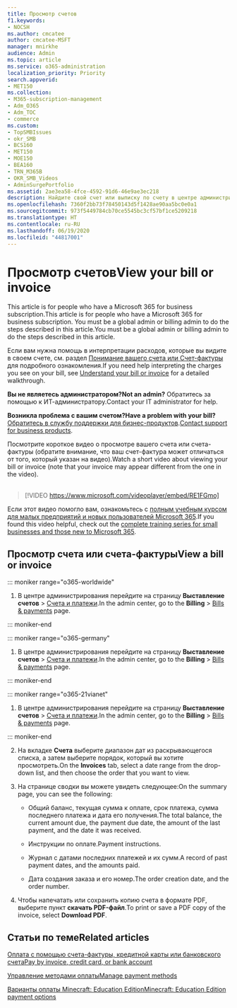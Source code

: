 ```yaml
---
title: Просмотр счетов
f1.keywords:
- NOCSH
ms.author: cmcatee
author: cmcatee-MSFT
manager: mnirkhe
audience: Admin
ms.topic: article
ms.service: o365-administration
localization_priority: Priority
search.appverid:
- MET150
ms.collection:
- M365-subscription-management
- Adm_O365
- Adm_TOC
- commerce
ms.custom:
- TopSMBIssues
- okr_SMB
- BCS160
- MET150
- MOE150
- BEA160
- TRN_M365B
- OKR_SMB_Videos
- AdminSurgePortfolio
ms.assetid: 2ae3ea58-4fce-4592-91d6-46e9ae3ec218
description: Найдите свой счет или выписку по счету в центре администрирования Microsoft 365. Вы также можете сохранить и распечатать копию счета.
ms.openlocfilehash: 7360f2bb73f78450143d5f1428ae90aa5bc0e0a1
ms.sourcegitcommit: 973f5449784cb70ce5545bc3cf57bf1ce5209218
ms.translationtype: HT
ms.contentlocale: ru-RU
ms.lasthandoff: 06/19/2020
ms.locfileid: "44817001"
---
```

# <a name="view-your-bill-or-invoice"></a><span data-ttu-id="106a4-104">Просмотр счетов</span><span class="sxs-lookup"><span data-stu-id="106a4-104">View your bill or invoice</span></span>

<span data-ttu-id="106a4-105">This article is for people who have a Microsoft 365 for business subscription.</span><span class="sxs-lookup"><span data-stu-id="106a4-105">This article is for people who have a Microsoft 365 for business subscription.</span></span> <span data-ttu-id="106a4-106">You must be a global admin or billing admin to do the steps described in this article.</span><span class="sxs-lookup"><span data-stu-id="106a4-106">You must be a global admin or billing admin to do the steps described in this article.</span></span>
  
<span data-ttu-id="106a4-107">Если вам нужна помощь в интерпретации расходов, которые вы видите в своем счете, см. раздел [Понимание вашего счета или Счет-фактуры](understand-your-invoice2.md) для подробного ознакомления.</span><span class="sxs-lookup"><span data-stu-id="106a4-107">If you need help interpreting the charges you see on your bill, see [Understand your bill or invoice](understand-your-invoice2.md) for a detailed walkthrough.</span></span>
  
 <span data-ttu-id="106a4-108">**Вы не являетесь администратором?**</span><span class="sxs-lookup"><span data-stu-id="106a4-108">**Not an admin?**</span></span> <span data-ttu-id="106a4-109">Обратитесь за помощью к ИТ-администратору.</span><span class="sxs-lookup"><span data-stu-id="106a4-109">Contact your IT administrator for help.</span></span> 
  
 <span data-ttu-id="106a4-110">**Возникла проблема с вашим счетом?**</span><span class="sxs-lookup"><span data-stu-id="106a4-110">**Have a problem with your bill?**</span></span> <span data-ttu-id="106a4-111">[Обратитесь в службу поддержки для бизнес-продуктов](../../admin/contact-support-for-business-products.md).</span><span class="sxs-lookup"><span data-stu-id="106a4-111">[Contact support for business products](../../admin/contact-support-for-business-products.md).</span></span>

 <span data-ttu-id="106a4-112">Посмотрите короткое видео о просмотре вашего счета или счета-фактуры (обратите внимание, что ваш счет-фактура может отличаться от того, который указан на видео).</span><span class="sxs-lookup"><span data-stu-id="106a4-112">Watch a short video about viewing your bill or invoice (note that your invoice may appear different from the one in the video).</span></span> <br><br>

> [!VIDEO https://www.microsoft.com/videoplayer/embed/RE1FGmo] 

<span data-ttu-id="106a4-113">Если этот видео помогло вам, ознакомьтесь с [полным учебным курсом для малых предприятий и новых пользователей Microsoft 365](https://support.microsoft.com/office/6ab4bbcd-79cf-4000-a0bd-d42ce4d12816).</span><span class="sxs-lookup"><span data-stu-id="106a4-113">If you found this video helpful, check out the [complete training series for small businesses and those new to Microsoft 365](https://support.microsoft.com/office/6ab4bbcd-79cf-4000-a0bd-d42ce4d12816).</span></span>
  
## <a name="view-a-bill-or-invoice"></a><span data-ttu-id="106a4-114">Просмотр счета или счета-фактуры</span><span class="sxs-lookup"><span data-stu-id="106a4-114">View a bill or invoice</span></span>

::: moniker range="o365-worldwide"

1. <span data-ttu-id="106a4-115">В центре администрирования перейдите на страницу **Выставление счетов** \> <a href="https://go.microsoft.com/fwlink/p/?linkid=2102895" target="_blank">Счета и платежи</a>.</span><span class="sxs-lookup"><span data-stu-id="106a4-115">In the admin center, go to the **Billing** \> <a href="https://go.microsoft.com/fwlink/p/?linkid=2102895" target="_blank">Bills & payments</a> page.</span></span>

::: moniker-end

::: moniker range="o365-germany"

1. <span data-ttu-id="106a4-116">В центре администрирования перейдите на страницу **Выставление счетов** > <a href="https://go.microsoft.com/fwlink/p/?linkid=848040" target="_blank">Счета и платежи</a>.</span><span class="sxs-lookup"><span data-stu-id="106a4-116">In the admin center, go to the **Billing** > <a href="https://go.microsoft.com/fwlink/p/?linkid=848040" target="_blank">Bills & payments</a> page.</span></span>

::: moniker-end

::: moniker range="o365-21vianet"

1. <span data-ttu-id="106a4-117">В центре администрирования перейдите на страницу **Выставление счетов** \> <a href="https://go.microsoft.com/fwlink/p/?linkid=2127421" target="_blank">Счета и платежи</a>.</span><span class="sxs-lookup"><span data-stu-id="106a4-117">In the admin center, go to the **Billing** \> <a href="https://go.microsoft.com/fwlink/p/?linkid=2127421" target="_blank">Bills & payments</a> page.</span></span>

::: moniker-end

2. <span data-ttu-id="106a4-118">На вкладке **Счета** выберите диапазон дат из раскрывающегося списка, а затем выберите порядок, который вы хотите просмотреть.</span><span class="sxs-lookup"><span data-stu-id="106a4-118">On the **Invoices** tab, select a date range from the drop-down list, and then choose the order that you want to view.</span></span>

3. <span data-ttu-id="106a4-119">На странице сводки вы можете увидеть следующее:</span><span class="sxs-lookup"><span data-stu-id="106a4-119">On the summary page, you can see the following:</span></span>

    - <span data-ttu-id="106a4-120">Общий баланс, текущая сумма к оплате, срок платежа, сумма последнего платежа и дата его получения.</span><span class="sxs-lookup"><span data-stu-id="106a4-120">The total balance, the current amount due, the payment due date, the amount of the last payment, and the date it was received.</span></span>

    - <span data-ttu-id="106a4-121">Инструкции по оплате.</span><span class="sxs-lookup"><span data-stu-id="106a4-121">Payment instructions.</span></span>

    - <span data-ttu-id="106a4-122">Журнал с датами последних платежей и их сумм.</span><span class="sxs-lookup"><span data-stu-id="106a4-122">A record of past payment dates, and the amounts paid.</span></span>

    - <span data-ttu-id="106a4-123">Дата создания заказа и его номер.</span><span class="sxs-lookup"><span data-stu-id="106a4-123">The order creation date, and the order number.</span></span>

4. <span data-ttu-id="106a4-124">Чтобы напечатать или сохранить копию счета в формате PDF, выберите пункт **скачать PDF-файл**.</span><span class="sxs-lookup"><span data-stu-id="106a4-124">To print or save a PDF copy of the invoice, select **Download PDF**.</span></span>

## <a name="related-articles"></a><span data-ttu-id="106a4-125">Статьи по теме</span><span class="sxs-lookup"><span data-stu-id="106a4-125">Related articles</span></span>

[<span data-ttu-id="106a4-126">Оплата с помощью счета-фактуры, кредитной карты или банковского счета</span><span class="sxs-lookup"><span data-stu-id="106a4-126">Pay by invoice, credit card, or bank account</span></span>](pay-for-your-subscription.md)
  
[<span data-ttu-id="106a4-127">Управление методами оплаты</span><span class="sxs-lookup"><span data-stu-id="106a4-127">Manage payment methods</span></span>](manage-payment-methods.md)

[<span data-ttu-id="106a4-128">Варианты оплаты Minecraft: Education Edition</span><span class="sxs-lookup"><span data-stu-id="106a4-128">Minecraft: Education Edition payment options</span></span>](https://go.microsoft.com/fwlink/p/?linkid=838761)